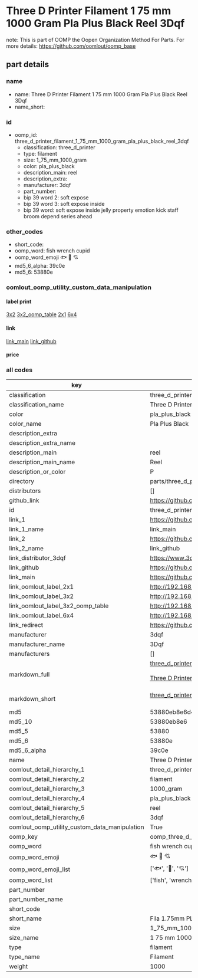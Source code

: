 # Three D Printer Filament 1 75 mm 1000 Gram Pla Plus Black Reel 3Dqf  

note: This is part of OOMP the Oopen Organization Method For Parts. For more details: https://github.com/oomlout/oomp_base

##  part details
  







### name
* name: Three D Printer Filament 1 75 mm 1000 Gram Pla Plus Black Reel 3Dqf
* name_short: 
### id
* oomp_id: three_d_printer_filament_1_75_mm_1000_gram_pla_plus_black_reel_3dqf
  * classification: three_d_printer
  * type: filament
  * size: 1_75_mm_1000_gram
  * color: pla_plus_black
  * description_main: reel
  * description_extra: 
  * manufacturer: 3dqf
  * part_number: 
  * bip 39 word 2: soft expose
  * bip 39 word 3: soft expose inside
  * bip 39 word: soft expose inside jelly property emotion kick staff broom depend series ahead

### other_codes
* short_code: 
* oomp_word: fish wrench cupid
* oomp_word_emoji :fish: :wrench: :cupid:
* md5_6_alpha: 39c0e
* md5_6: 53880e






### oomlout_oomp_utility_custom_data_manipulation
#### label print
[3x2](http://192.168.1.245:1112/?label=oomp%2039c0e)
[3x2_oomp_table](http://192.168.1.108:1112/?label=oomp%2039c0e)
[2x1](http://192.168.1.242:1112/?label=oomp%2039c0e)
[6x4](http://192.168.1.55:1112/?label=oomp%2039c0e)    

#### link

[link_main](https://github.com/oomlout/oomlout_oomp_version_1_messy/tree/main/parts/three_d_printer_filament_1_75_mm_1000_gram_pla_plus_black_reel_3dqf) [link_github](https://github.com/oomlout/oomlout_oomp_version_1_messy/tree/main/parts/three_d_printer_filament_1_75_mm_1000_gram_pla_plus_black_reel_3dqf)                             

#### price







### all codes 
| key | value |  
| --- | --- |  
| classification | three_d_printer |  
| classification_name | Three D Printer |  
| color | pla_plus_black |  
| color_name | Pla Plus Black |  
| description_extra |  |  
| description_extra_name |  |  
| description_main | reel |  
| description_main_name | Reel |  
| description_or_color | P  |  
| directory | parts/three_d_printer_filament_1_75_mm_1000_gram_pla_plus_black_reel_3dqf |  
| distributors | [] |  
| github_link | https://github.com/oomlout/oomlout_oomp_part_src/tree/main/parts/three_d_printer_filament_1_75_mm_1000_gram_pla_plus_black_reel_3dqf |  
| id | three_d_printer_filament_1_75_mm_1000_gram_pla_plus_black_reel_3dqf |  
| link_1 | https://github.com/oomlout/oomlout_oomp_version_1_messy/tree/main/parts/three_d_printer_filament_1_75_mm_1000_gram_pla_plus_black_reel_3dqf |  
| link_1_name | link_main |  
| link_2 | https://github.com/oomlout/oomlout_oomp_version_1_messy/tree/main/parts/three_d_printer_filament_1_75_mm_1000_gram_pla_plus_black_reel_3dqf |  
| link_2_name | link_github |  
| link_distributor_3dqf | https://www.3dqf.co.uk/product-page/deep-black-pla-plus-1-75mm-uk-made-3d-printer-filament |  
| link_github | https://github.com/oomlout/oomlout_oomp_version_1_messy/tree/main/parts/three_d_printer_filament_1_75_mm_1000_gram_pla_plus_black_reel_3dqf |  
| link_main | https://github.com/oomlout/oomlout_oomp_version_1_messy/tree/main/parts/three_d_printer_filament_1_75_mm_1000_gram_pla_plus_black_reel_3dqf |  
| link_oomlout_label_2x1 | http://192.168.1.242:1112/?label=oomp%2039c0e |  
| link_oomlout_label_3x2 | http://192.168.1.245:1112/?label=oomp%2039c0e |  
| link_oomlout_label_3x2_oomp_table | http://192.168.1.108:1112/?label=oomp%2039c0e |  
| link_oomlout_label_6x4 | http://192.168.1.55:1112/?label=oomp%2039c0e |  
| link_redirect | https://github.com/oomlout/oomlout_oomp_version_1_messy/tree/main/parts/three_d_printer_filament_1_75_mm_1000_gram_pla_plus_black_reel_3dqf |  
| manufacturer | 3dqf |  
| manufacturer_name | 3Dqf |  
| manufacturers | [] |  
| markdown_full | [three_d_printer_filament_1_75_mm_1000_gram_pla_plus_black_reel_3dqf](none)<br>[](none)<br>[Three D Printer Filament 1 75 Mm 1000 Gram Pla Plus Black Reel 3Dqf](none)<br><br> |  
| markdown_short | [three_d_printer_filament_1_75_mm_1000_gram_pla_plus_black_reel_3dqf](none)<br><br> |  
| md5 | 53880eb8e6d40f452356377cea542e72 |  
| md5_10 | 53880eb8e6 |  
| md5_5 | 53880 |  
| md5_6 | 53880e |  
| md5_6_alpha | 39c0e |  
| name | Three D Printer Filament 1 75 mm 1000 Gram Pla Plus Black Reel 3Dqf |  
| oomlout_detail_hierarchy_1 | three_d_printer |  
| oomlout_detail_hierarchy_2 | filament |  
| oomlout_detail_hierarchy_3 | 1000_gram |  
| oomlout_detail_hierarchy_4 | pla_plus_black |  
| oomlout_detail_hierarchy_5 | reel |  
| oomlout_detail_hierarchy_6 | 3dqf |  
| oomlout_oomp_utility_custom_data_manipulation | True |  
| oomp_key | oomp_three_d_printer_filament_1_75_mm_1000_gram_pla_plus_black_reel_3dqf |  
| oomp_word | fish wrench cupid |  
| oomp_word_emoji | :fish: :wrench: :cupid: |  
| oomp_word_emoji_list | [':fish:', ':wrench:', ':cupid:'] |  
| oomp_word_list | ['fish', 'wrench', 'cupid'] |  
| part_number |  |  
| part_number_name |  |  
| short_code |  |  
| short_name | Fila 1.75mm PLA Plus Black 1kg |  
| size | 1_75_mm_1000_gram |  
| size_name | 1 75 mm 1000 Gram |  
| type | filament |  
| type_name | Filament |  
| weight | 1000 |  
